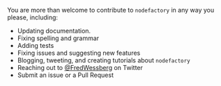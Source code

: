 You are more than welcome to contribute to `nodefactory` in any way you please, including:

- Updating documentation.
- Fixing spelling and grammar
- Adding tests
- Fixing issues and suggesting new features
- Blogging, tweeting, and creating tutorials about `nodefactory`
- Reaching out to [@FredWessberg](https://twitter.com/FredWessberg) on Twitter
- Submit an issue or a Pull Request
